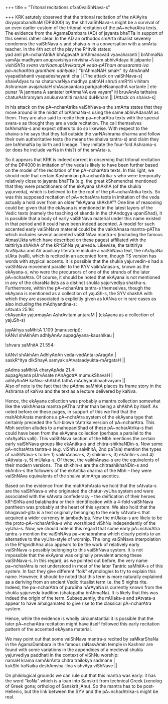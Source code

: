 +++
title = "Tritonal recitations ofxa0vaiShNava-s"

+++
KRK astutely observed that the tritonal recitation of the nAlAyira
divyaprabandhaM (DP4000) by the shrIvaiShNava-s might be a survival of
an even earlier custom of the tritonal recitation of the pA\~ncharAtra
texts. The evidence from the AgamaDambara (AD) of jayanta bhaTTa in
support of this seems rather clear. In the AD an orthodox smArta
ritualist severely condemns the vaiShNava-s and shaiva-s in a
conversation with a smArta teacher. In the 4th act of the play the
R^itvik states:  
yad amI pA\~ncharAtrikA bhAgavatA brAhmanavad vyavaharanti | brAhmaNa
samAja madhyam anupravishya nirvisha\~Nkam abhivAdaya iti jalpante |
*vishiShTa svara varNaanupUrvIkatayA veda-pATham anusaranta iva
pa\~ncharAtra grantham adhIyate* | “brAhmaNAH smaH” ity AtmAnaM
vyapadishanti vyapadeshayanti cha | \[The attack on vaiShNava-s\]  
shaivAdyas tu na chaturvarNya madhya patitAH shruti smR^iti vihitam
Ashramam avajahataH shAsanaantara parigraheNaanyathA vartante | ete
punar “A janmana A santater brAhmaNA eva vayam” iti bruvAnAs tathaiva
chaturAshramyam anukurvantiiti mahad duHkham || \[Attack on shaiva-s\]

In his attack on the pA\~ncharAtrika vaiShNava-s the smArta states that
they move around in the midst of brAhmaNa-s using the same abhivAdanaM
as them. They are also said to recite their pa\~ncharAtra texts with the
special svara-s as thought they are a veda recitation. The call
themselves brAhmaNa-s and expect others to do so likewise. With respect
to the shaiva-s he says that they fall outside the varNAshrama dharma
and follow their own authoritative texts (he means the shaiva tantra-s)
and claim they are brAhmaNa by birth and lineage. They imitate the
four-fold Ashrama-s (or does he include varNa in this?) of the smArta-s.

So it appears that KRK is indeed correct in observing that tritonal
recitation of the DP4000 in imitation of the veda is likely to have been
further based on the model of the recitation of the pA\~ncharAtra texts.
In this light, we should note that certain Kashmirian pA\~ncharAtrika-s
who were temporally relatively close to jayanta bhaTTa (e.g. the great
kShemendra) mentioned that they were practitioners of the ekAyana shAkhA
(of the shukla yajurveda), which is believed to be the root of the
pA\~ncharAtrika texts. So was this supposed recitation of pA\~ncharAtra
texts in imitation of the veda actually a hold over from an older
“ekAyana shAkhA”? One line of reasoning could be: given that the
ekAyana is mentioned in the latest layers of the Vedic texts (namely the
teaching of skanda in the chAndogya upaniShad), it is possible that a
body of early vaiShNava material under this name existed in that period
and it could have been indeed accented. A model for such accented early
vaiShNava material could be the vaikhAnasa mantra-pATha which includes
several accented vaiShNAva mantra-s (including the famous AtmasUkta
which have described on these pages) affiliated with the taittirIya
shAkhA of the kR^iShNa yajurveda. Likewise, the taittirIya AraNyaka and
AV auxiliary literature include a vaiShNava text, the nArAyaNa sUkta
(valli), which is recited in an accented form, though TS version has
words with atypical accents. It is possible that the shukla yajurvedin-s
had a vaiShNava movement parallel to the KYV vaikhAnasa-s, known as the
ekAyana-s, who were the precursors of one of the strands of the later
pA\~ncharAtra. Of course, it should be noted that ekAyana is not
mentioned in any of the charaNa lists as a distinct shukla yajurvedIya
shakha-s. Furthermore, within the pA\~ncharAtra tantra-s themselves,
though the ekAyana is mentioned as a collection of yajuSh-s, the SYV
shakhA with which they are associated is explicitly given as kANva or in
rare cases as also including the mAdhyandina-s:  
sAtvata 25.16:  
ekAyanAn yajurmayAn AshrAvitam antaraM | (ekAyana as a collection of
yajuSh-s)

jayAkhya saMhitA 1.109 (manuscript):  
kANvI shAkhAm adhIyAnAv aupagAyana-kaushikau |

Ishvara saMhitA 21.554:

kANvI shAkhAm AdhIyAnAn veda-vedAnta-pAragAn |  
saskR^itya dIkShayA samyak sAtvataadyukta-mArgataH ||

pAdma saMhitA charyApAda 21.4:  
aupagAyana pUrvAsate nAnAgotrA mumukShavaH |  
adhIyAnAH kaNva-shAkhA tathA mAdhyandinaahvayam ||  
Also of note is the fact that the pAdma saMhitA places its frame story
in the Ashrama of kaNva and the text as a lecture delivered by kaNva.

Hence, the ekAyana collection was probably a mantra collection somewhat
like the vaikhAnasa mantra pATha rather than being a shAkhA by itself.
As noted before on these pages, in support of this we find that the
mahAbhArata mentions a pA\~nchrAtra system of the ekAyana type that
certainly preceded the full-blown tAntrika version of pA\~ncharAtra.
This Mbh section alludes to a mahopaniShad of these pA\~ncharAtrika-s
that could have been from the ekAyana collection (perhaps a parallel to
the nArAyaNa valli). This vaiShNava section of the Mbh mentions the
certain early vaiShNava groups like ekAntika-s and chitra-shikhaNDin-s.
Now some pA\~ncharAtra tantra-s (e.g. viShNu saMhitA, 2nd paTala)
mention the types of vaiShNava-s to be: 1) vaikhAnasa-s, 2) shikhin-s,
3) ekAntin-s and 4) sAttvata-s, 5) mUlaka-s. Of these, the vaikhAnasa-s
are the equivalents of their modern versions.  The shikhin-s are the
chitrashikhaNDin-s and ekAntin-s the followers of the ekAntika dharma of
the Mbh – they were vaiShNAva equivalents of the shaiva atimArga
ascetics.

Based on the evidence from the mahAbhArata we hold that the sAtvata-s
are the vaiShNava-s who originated the chatur-vyUha system and were
associated with the sAtvata confederacy – the deification of their
heroes kR^iShNa and balabhadra or their identification with a 4-fold
vaiShNava pantheon was probably at the heart of this system. We also
hold that the bhagavad-gIta is a text originally belonging to the early
sAtvata-s that acquired a wider currency in jambudvIpa. Now the mUlaka-s
are likely to be the proto-pA\~ncharAtrika-s who worshiped viShNu
independently of the vyUha-s. Now, we should note in this regard that
some early pA\~ncharAtra tantra-s mention the vaiShNAva pa\~nchabrahma
which clearly points to an alternative to the vyUha-style of worship.
The long vaiShNava interpolation in the R^igvidhAna also appears to be
the work of relatively early vaiShNava-s possibly belonging to this
vaiShNava system. It is not impossible that the ekAyana was originally
prevalent among these vaiShNava-s. In this regard, as we pointed out
before, the very name pa\~ncharAtra is not understood in most of the
later Tantric saMhitA-s of this system. In fact they give different
“folk” etymologies to try to explain this name. However, it should be
noted that this term is more naturally explained as a deriving from an
ancient Vedic ritualist term i.e. the 5 nights rite. Indeed, the
pa\~ncharAtra of puruSha nArAyaNa is currently known from the shukla
yajurveda tradition (shatapatha brAhmaNa). It is likely that this was
indeed the origin of the term. Subsequently, the mUlaka-s and sAtvata-s
appear to have amalgamated to give rise to the classical pA\~ncharAtra
system.

Hence, while the evidence is wholly circumstantial it is possible that
the later pA\~ncharAtra recitation might have itself followed this early
recitation pattern of the accented ekAyana material.

We may point out that some vaiShNava mantra-s recited by saMkarShaNa in
the AgamaDambara in the famous raNasvAmin temple in Kashmir are found
with some variations in the appendices of a medieval shukla yajurvedIya
paddhati in the context of viShNu worship:  
namaH krama samAkrAnta chitra trailokya sadmane |  
kukShi-koNaika deshAmsha-lIna vishvAya viShNave ||

On philological grounds we can rule out that this mantra was early: it
has the word “koNa” which is a loan into Sanskrit from technical Greek
(xenolog of Greek gona; ortholog of Sanskrit jAnu). So the mantra has to
be post-Hellenic, but the link between the SYV and the pA\~ncharAtrika-s
might be real.
